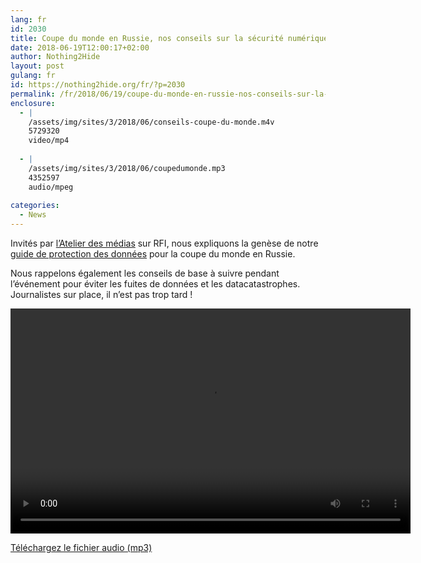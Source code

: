 ```yaml
---
lang: fr 
id: 2030
title: Coupe du monde en Russie, nos conseils sur la sécurité numérique en audio
date: 2018-06-19T12:00:17+02:00
author: Nothing2Hide
layout: post
gulang: fr 
id: https://nothing2hide.org/fr/?p=2030
permalink: /fr/2018/06/19/coupe-du-monde-en-russie-nos-conseils-sur-la-securite-numerique-en-audio/
enclosure:
  - |
    /assets/img/sites/3/2018/06/conseils-coupe-du-monde.m4v
    5729320
    video/mp4
    
  - |
    /assets/img/sites/3/2018/06/coupedumonde.mp3
    4352597
    audio/mpeg
    
categories:
  - News
---
```

Invités par [l&rsquo;Atelier des médias](http://www.rfi.fr/emission/20180616-technologie-internet-droits-humains-nothing2hide-forbidden-stories-forensic) sur RFI, nous expliquons la genèse de notre [guide de protection des données](https://nothing2hide.org/fr/coupe-du-monde-russie/) pour la coupe du monde en Russie. <!--more-->

Nous rappelons également les conseils de base à suivre pendant l&rsquo;événement pour éviter les fuites de données et les datacatastrophes. Journalistes sur place, il n&rsquo;est pas trop tard !

<div style="width: 640px;" class="wp-video">
  <video class="wp-video-shortcode" id="video-2030-2" width="640" height="360" preload="metadata" controls="controls"><source type="video/mp4" src="/assets/img/sites/3/2018/06/conseils-coupe-du-monde.m4v?_=2" /><a href="/assets/img/sites/3/2018/06/conseils-coupe-du-monde.m4v">/assets/img/sites/3/2018/06/conseils-coupe-du-monde.m4v</a></video>
</div>

[Téléchargez le fichier audio (mp3)](/assets/img/sites/3/2018/06/coupedumonde.mp3)
